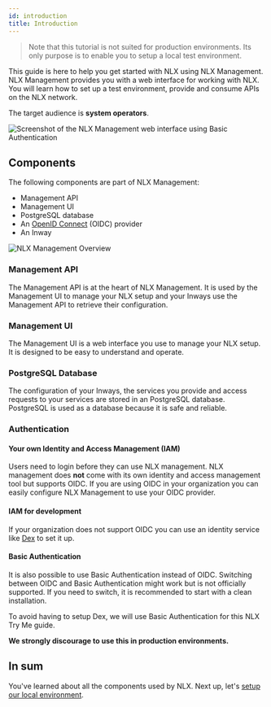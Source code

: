 ```yaml
---
id: introduction
title: Introduction
---
```


> Note that this tutorial is not suited for production environments. 
> Its only purpose is to enable you to setup a local test environment.

This guide is here to help you get started with NLX using NLX Management.
NLX Management provides you with a web interface for working with NLX. 
You will learn how to set up a test environment, provide and consume APIs on the NLX network.

The target audience is **system operators**.

![Screenshot of the NLX Management web interface using Basic Authentication](/img/nlx-management-web-interface-screenshot-basic-auth.png)

## Components

The following components are part of NLX Management:

* Management API
* Management UI
* PostgreSQL database
* An [OpenID Connect](https://openid.net/connect/) (OIDC) provider
* An Inway

![NLX Management Overview](/img/docs-nlx-management-overview.svg)

### Management API

The Management API is at the heart of NLX Management. It is used by the Management UI to manage 
your NLX setup and your Inways use the Management API to retrieve their configuration.


### Management UI

The Management UI is a web interface you use to manage your NLX setup. It is designed to be easy 
to understand and operate.


### PostgreSQL Database

The configuration of your Inways, the services you provide and access requests to your services 
are stored in an PostgreSQL database. PostgreSQL is used as a database because it is safe and reliable.


### Authentication

#### Your own Identity and Access Management (IAM)

Users need to login before they can use NLX management. NLX management does **not** come with its 
own identity and access management tool but supports OIDC. If you are using OIDC in your organization 
you can easily configure NLX Management to use your OIDC provider.

#### IAM for development

If your organization does not support OIDC you can use an identity service 
like [Dex](https://github.com/dexidp/dex) to set it up.

#### Basic Authentication 
It is also possible to use Basic Authentication instead of OIDC. 
Switching between OIDC and Basic Authentication might work but is not officially supported.
If you need to switch, it is recommended to start with a clean installation.

To avoid having to setup Dex, we will use Basic Authentication for this NLX Try Me guide.

**We strongly discourage to use this in production environments.**

## In sum

You've learned about all the components used by NLX. 
Next up, let's [setup our local environment](./setup-your-environment).
